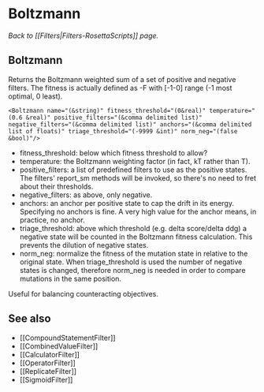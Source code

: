 # Boltzmann
*Back to [[Filters|Filters-RosettaScripts]] page.*
## Boltzmann

Returns the Boltzmann weighted sum of a set of positive and negative filters. The fitness is actually defined as -F with [-1-0] range (-1 most optimal, 0 least).

```
<Boltzmann name="(&string)" fitness_threshold="(0&real)" temperature="(0.6 &real)" positive_filters="(&comma delimited list)" negative_filters="(&comma delimited list)" anchors="(&comma delimited list of floats)" triage_threshold="(-9999 &int)" norm_neg="(false &bool)"/>
```

-   fitness\_threshold: below which fitness threshold to allow?
-   temperature: the Boltzmann weighting factor (in fact, kT rather than T).
-   positive\_filters: a list of predefined filters to use as the positive states. The filters' report\_sm methods will be invoked, so there's no need to fret about their thresholds.
-   negative\_filters: as above, only negative.
-   anchors: an anchor per positive state to cap the drift in its energy. Specifying no anchors is fine. A very high value for the anchor means, in practice, no anchor.
-   triage\_threshold: above which threshold (e.g. delta score/delta ddg) a negative state will be counted in the Boltzmann fitness calculation. This prevents the dilution of negative states.
-   norm\_neg: normalize the fitness of the mutation state in relative to the original state. When triage\_threshold is used the number of negative states is changed, therefore norm\_neg is needed in order to compare mutations in the same position.

Useful for balancing counteracting objectives.

## See also

* [[CompoundStatementFilter]]
* [[CombinedValueFilter]]
* [[CalculatorFilter]]
* [[OperatorFilter]]
* [[ReplicateFilter]]
* [[SigmoidFilter]]


